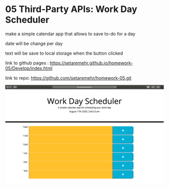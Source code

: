 # 05 Third-Party APIs: Work Day Scheduler

make a simple calendar app that allows to save to-do for a day 

date will be change per day

text will be save to local storage when the button clicked 

link to github pages :
https://setaremehr.github.io/homework-05/Develop/index.html

link to repo:
https://github.com/setaremehr/homework-05.git 

![](https://github.com/setaremehr/homework-05/blob/master/images/Screen%20Shot%202020-08-17%20at%202.45.39%20AM.png)
